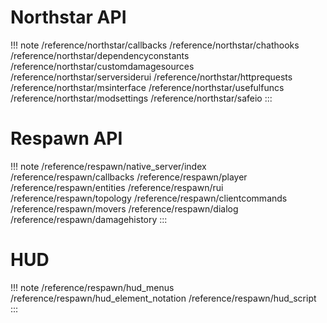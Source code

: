 # Northstar API

!!! note
/reference/northstar/callbacks /reference/northstar/chathooks
/reference/northstar/dependencyconstants
/reference/northstar/customdamagesources
/reference/northstar/serversiderui /reference/northstar/httprequests
/reference/northstar/msinterface /reference/northstar/usefulfuncs
/reference/northstar/modsettings /reference/northstar/safeio
:::

# Respawn API

!!! note
/reference/respawn/native_server/index /reference/respawn/callbacks
/reference/respawn/player /reference/respawn/entities
/reference/respawn/rui /reference/respawn/topology
/reference/respawn/clientcommands /reference/respawn/movers
/reference/respawn/dialog /reference/respawn/damagehistory
:::

# HUD

!!! note
/reference/respawn/hud_menus /reference/respawn/hud_element_notation
/reference/respawn/hud_script
:::
